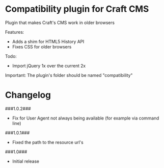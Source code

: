 Compatibility plugin for Craft CMS
=================

Plugin that makes Craft's CMS work in older browsers

Features:
 - Adds a shim for HTML5 History API
 - Fixes CSS for older browsers
 
Todo:
 - Import jQuery 1x over the current 2x
 
Important:
The plugin's folder should be named "compatibility"

Changelog
=================
###1.0.2###
 - Fix for User Agent not always being available (for example via command line)

###1.0.1###
 - Fixed the path to the resource url's
 
###1.0###
 - Initial release